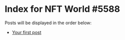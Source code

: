 # Index for NFT World #5588
Posts will be displayed in the order below:

- [Your first post](./001-first.md)

